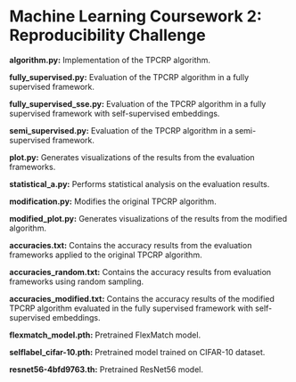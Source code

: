 # Machine Learning Coursework 2: Reproducibility Challenge

**algorithm.py:** Implementation of the TPCRP algorithm.

**fully_supervised.py:** Evaluation of the TPCRP algorithm in a fully supervised framework.

**fully_supervised_sse.py:** Evaluation of the TPCRP algorithm in a fully supervised framework with self-supervised embeddings.

**semi_supervised.py:** Evaluation of the TPCRP algorithm in a semi-supervised framework.

**plot.py:** Generates visualizations of the results from the evaluation frameworks.

**statistical_a.py:** Performs statistical analysis on the evaluation results.

**modification.py:** Modifies the original TPCRP algorithm.

**modified_plot.py:** Generates visualizations of the results from the modified algorithm.

**accuracies.txt:** Contains the accuracy results from the evaluation frameworks applied to the original TPCRP algorithm.

**accuracies_random.txt:** Contains the accuracy results from evaluation frameworks using random sampling.

**accuracies_modified.txt:** Contains the accuracy results of the modified TPCRP algorithm evaluated in the fully supervised framework with self-supervised embeddings.

**flexmatch_model.pth:** Pretrained FlexMatch model.

**selflabel_cifar-10.pth:** Pretrained model trained on CIFAR-10 dataset.

**resnet56-4bfd9763.th:** Pretrained ResNet56 model.
